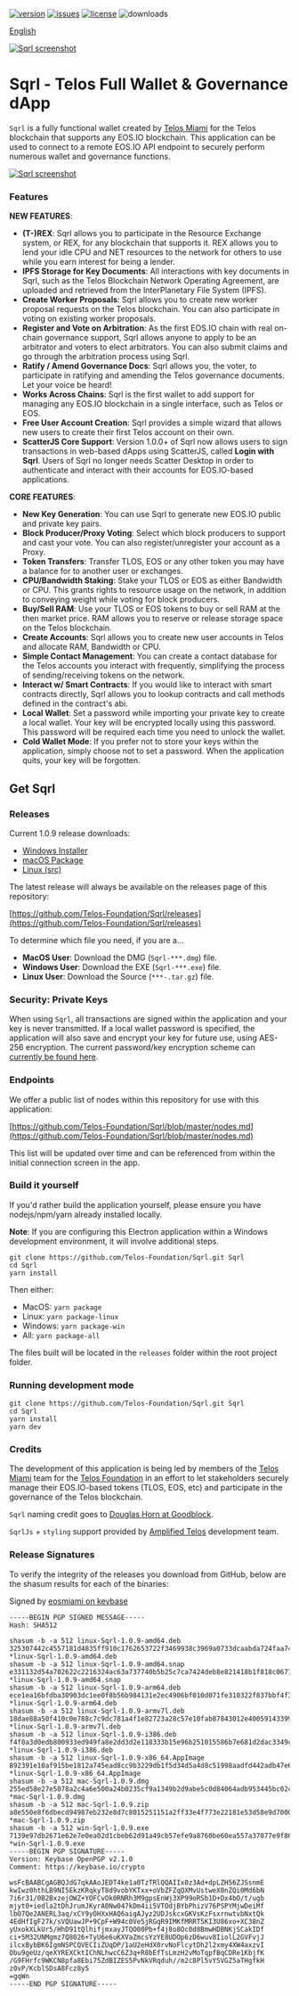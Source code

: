 [![version](https://img.shields.io/github/release/Telos-Foundation/Sqrl/all.svg)](https://github.com/Telos-Foundation/Sqrl/releases)
[![issues](https://img.shields.io/github/issues/Telos-Foundation/Sqrl.svg)](https://github.com/Telos-Foundation/Sqrl/issues)
[![license](https://img.shields.io/badge/license-MIT-blue.svg)](https://raw.githubusercontent.com/Telos-Foundation/Sqrl/master/LICENSE)
![downloads](https://img.shields.io/github/downloads/Telos-Foundation/Sqrl/total.svg)

[English](https://github.com/Telos-Foundation/Sqrl/blob/master/README.md)

[![Sqrl screenshot](https://raw.githubusercontent.com/Telos-Foundation/Sqrl/master/app/renderer/assets/images/sqrl.png)](https://raw.githubusercontent.com/Telos-Foundation/Sqrl/master/app/renderer/assets/images/sqrl.png)

# Sqrl - Telos Full Wallet & Governance dApp

`Sqrl` is a fully functional wallet created by [Telos Miami](https://eos.miami/) for the Telos blockchain that supports any EOS.IO blockchain. This application can be used to connect to a remote EOS.IO API endpoint to securely perform numerous wallet and governance functions.

[![Sqrl screenshot](https://raw.githubusercontent.com/Telos-Foundation/Sqrl/master/Sqrl.png)](https://raw.githubusercontent.com/Telos-Foundation/Sqrl/master/Sqrl.png)

### Features

**NEW FEATURES**:
- **(T-)REX**: Sqrl allows you to participate in the Resource Exchange system, or REX, for any blockchain that supports it. REX allows you to lend your idle CPU and NET resources to the network for others to use while you earn interest for being a lender.
- **IPFS Storage for Key Documents**: All interactions with key documents in Sqrl, such as the Telos Blockchain Network Operating Agreement, are uploaded and retrieved from the InterPlanetary File System (IPFS).
- **Create Worker Proposals**: Sqrl allows you to create new worker proposal requests on the Telos blockchain. You can also participate in voting on existing worker proposals.
- **Register and Vote on Arbitration**: As the first EOS.IO chain with real on-chain governance support, Sqrl allows anyone to apply to be an arbitrator and voters to elect arbitrators. You can also submit claims and go through the arbitration process using Sqrl.
- **Ratify / Amend Governance Docs**: Sqrl allows you, the voter, to participate in ratifying and amending the Telos governance documents. Let your voice be heard!
- **Works Across Chains**: Sqrl is the first wallet to add support for managing any EOS.IO blockchain in a single interface, such as Telos or EOS.
- **Free User Account Creation**: Sqrl provides a simple wizard that allows new users to create their first Telos account on their own.
- **ScatterJS Core Support**: Version 1.0.0+ of Sqrl now allows users to sign transactions in web-based dApps using ScatterJS, called **Login with Sqrl**. Users of Sqrl no longer needs Scatter Desktop in order to authenticate and interact with their accounts for EOS.IO-based applications.

**CORE FEATURES**:
- **New Key Generation**: You can use Sqrl to generate new EOS.IO public and private key pairs.
- **Block Producer/Proxy Voting**: Select which block producers to support and cast your vote. You can also register/unregister your account as a Proxy.
- **Token Transfers**: Transfer TLOS, EOS or any other token you may have a balance for to another user or exchanges.
- **CPU/Bandwidth Staking**: Stake your TLOS or EOS as either Bandwidth or CPU. This grants rights to resource usage on the network, in addition to conveying weight while voting for block producers.
- **Buy/Sell RAM**: Use your TLOS or EOS tokens to buy or sell RAM at the then market price. RAM allows you to reserve or release storage space on the Telos blockchain.
- **Create Accounts**: Sqrl allows you to create new user accounts in Telos and allocate RAM, Bandwidth or CPU.
- **Simple Contact Management**: You can create a contact database for the Telos accounts you interact with frequently, simplifying the process of sending/receiving tokens on the network.
- **Interact w/ Smart Contracts**: If you would like to interact with smart contracts directly, Sqrl allows you to lookup contracts and call methods defined in the contract's abi.
- **Local Wallet**: Set a password while importing your private key to create a local wallet. Your key will be encrypted locally using this password. This password will be required each time you need to unlock the wallet.
- **Cold Wallet Mode**: If you prefer not to store your keys within the application, simply choose not to set a password. When the application quits, your key will be forgotten.

## Get Sqrl

### Releases

Current 1.0.9 release downloads:

- [Windows Installer](https://github.com/Telos-Foundation/Sqrl/releases/download/1.0.9/win-Sqrl-1.0.9.exe)
- [macOS Package](https://github.com/Telos-Foundation/Sqrl/releases/download/1.0.9/mac-Sqrl-1.0.9.dmg)
- [Linux (src)](https://github.com/Telos-Foundation/Sqrl/archive/1.0.9.tar.gz)

The latest release will always be available on the releases page of this repository:

[https://github.com/Telos-Foundation/Sqrl/releases](https://github.com/Telos-Foundation/Sqrl/releases)

To determine which file you need, if you are a...

- **MacOS User**: Download the DMG (`Sqrl-***.dmg`) file.
- **Windows User**: Download the EXE (`Sqrl-***.exe`) file.
- **Linux User**: Download the Source (`***-.tar.gz`) file.

### Security: Private Keys

When using `Sqrl`, all transactions are signed within the application and your key is never transmitted. If a local wallet password is specified, the application will also save and encrypt your key for future use, using AES-256 encryption. The current password/key encryption scheme can [currently be found here](https://github.com/Telos-Foundation/Sqrl/blob/master/app/shared/actions/wallet.js#L8).

### Endpoints

We offer a public list of nodes within this repository for use with this application:

[https://github.com/Telos-Foundation/Sqrl/blob/master/nodes.md](https://github.com/Telos-Foundation/Sqrl/blob/master/nodes.md)

This list will be updated over time and can be referenced from within the initial connection screen in the app.

### Build it yourself

If you'd rather build the application yourself, please ensure you have nodejs/npm/yarn already installed locally.

**Note**: If you are configuring this Electron application within a Windows development environment, it will involve additional steps.

```
git clone https://github.com/Telos-Foundation/Sqrl.git Sqrl
cd Sqrl
yarn install
```

Then either:

- MacOS: `yarn package`
- Linux: `yarn package-linux`
- Windows: `yarn package-win`
- All: `yarn package-all`

The files built will be located in the `releases` folder within the root project folder.

### Running development mode

```
git clone https://github.com/Telos-Foundation/Sqrl.git Sqrl
cd Sqrl
yarn install
yarn dev
```

### Credits

The development of this application is being led by members of the [Telos Miami](https://eos.miami) team for the [Telos Foundation](https://telosfoundation.io) in an effort to let stakeholders securely manage their EOS.IO-based tokens (TLOS, EOS, etc) and participate in the governance of the Telos blockchain.

`Sqrl` naming credit goes to [Douglas Horn at Goodblock](https://goodblock.io/).

`SqrlJs` + `styling` support provided by [Amplified Telos](https://amplified.software/) development team.

### Release Signatures

To verify the integrity of the releases you download from GitHub, below are the shasum results for each of the binaries:

Signed by [eosmiami on keybase](https://keybase.io/eosmiami)

```
-----BEGIN PGP SIGNED MESSAGE-----
Hash: SHA512

shasum -b -a 512 linux-Sqrl-1.0.9-amd64.deb
325307442c4557181d4835ff910c1762653722f3469938c3969a0733dcaabda724faa74f345c63b8623c1d256f803b801dd9ba00c30fe6405fb0bfe44011e503 *linux-Sqrl-1.0.9-amd64.deb
shasum -b -a 512 linux-Sqrl-1.0.9-amd64.snap
e331132d54a702622c2216324ac63a737740b5b25c7ca7424deb8e821418b1f818c06771ff95ff8771bc6deb1438b358067a473d176d3384271166eccb6282d7 *linux-Sqrl-1.0.9-amd64.snap
shasum -b -a 512 linux-Sqrl-1.0.9-arm64.deb
ece1ea16bfdba30903dc1ee0f8b56b984131e2ec4906bf010d071fe310322f837bbf4f3d23cd88f832641c0defd6c852babb06625fc5507b59b94ffb41cca2c1 *linux-Sqrl-1.0.9-arm64.deb
shasum -b -a 512 linux-Sqrl-1.0.9-armv7l.deb
18dae88a50f410c0e788c7c9dc781a4f1e82723a28c57e10fab87843012e400591433992e019441ed62ff86894275ec44dd76864da3a0cb736de4393a929176c *linux-Sqrl-1.0.9-armv7l.deb
shasum -b -a 512 linux-Sqrl-1.0.9-i386.deb
f4f0a3d0edb800933ed949fa8e2dd3d2e118333b15e96b251015586b7e681d2dac3349c7c184a0ad395c13282389b9e0ff8cfc8773cc0f597eba44fef12e70c4 *linux-Sqrl-1.0.9-i386.deb
shasum -b -a 512 linux-Sqrl-1.0.9-x86_64.AppImage
892391e10af915be1812a745ead8cc9b3229db1f5d34d5a4d8c51998aadfd442adb47e6d8f93b95830e43e511b77073079267b31a1d042a5374cbcbef577fe8e *linux-Sqrl-1.0.9-x86_64.AppImage
shasum -b -a 512 mac-Sqrl-1.0.9.dmg
255ed58e27e5078a2c4a6e500a24b0235cf9a1349b2d9abe5c0d84064adb953445bc02c4569a243196328149ba9aed8c83ca4c06786a9b7d4936683ccb820204 *mac-Sqrl-1.0.9.dmg
shasum -b -a 512 mac-Sqrl-1.0.9.zip
a8e550e8f6dbecd94987eb232e8d7c8015251151a2ff33e4f773e22181e53d58e9d70000ebe35a51b08fab32076299458402a393c607bc6945510d54d8c0ea25 *mac-Sqrl-1.0.9.zip
shasum -b -a 512 win-Sqrl-1.0.9.exe
7139e97db2671e62e7e0ea02d1cbeb62d91a49cb57efe9a8760be60ea557a37077e9f86f0638258c9bc59b38963c11db8ab346df39b9e45414216ef199add64e *win-Sqrl-1.0.9.exe
-----BEGIN PGP SIGNATURE-----
Version: Keybase OpenPGP v2.1.0
Comment: https://keybase.io/crypto

wsFcBAABCgAGBQJdG7qkAAoJEDT4ke1a0TzTRlQQAIIx0z3Ad+dpLZH56ZJSsnmE
kwIwz0hthLB9NI5EkzKRqkyT8d9vobYKTxx+oVbZFZqQXMvUstweX0nZQi0Md6bN
7i6r31/0B2BxzejOWZ+YOFCvOk0RNRh3M9gpsEnWj3XP99oRSb1D+Dx4bO/t/ugb
mjyt0+iedla2tDhJrumJKyrA0Nw047kDm4ii5VTOdjBYbPhizV76PSPYMjwDeiMf
lbO7Qe2ANERL3aq/xCY9yOHXxHAQ6aigAJyz2UDJskcxGKVsKzFsxrnwtvbNxtQk
4EdHfIgF27k/sVQUawJP+9CpF+W94c0Ve5jRGqR9IMKfMRRT5KI3U86xo+XC38nZ
yUxokXLkUr5/HhD91tQlhifjmxayJTQO00Pb+f4j8o8Oc0d8BmwHDBNKjSCakIDf
ci+5M32UNMgmz7Q8026+TyU6e6uKXVaZmcsYzYE8UDOp6zD6wuv8IiolL2GVFvjJ
ilcxBybBK6IgmNSPCQVECIiZUqDP/1aU2eHdX0rvNoFlcytDh2l2xmy4XW4axzvI
Obu9geUz/qeXYREXCktIChNLhwcC6Z3q+R8bEfTsLmzH2vMoTqpfBqCDRe1KbjfK
/G9FHrfc9WKCN8pfa8Ebi75ZdBIZES5PvNkVRqduh//m2c8Pl5vYSVGZ5aTHgfkH
z0vP/KcblSDsA8Fcz8y5
=gqWn
-----END PGP SIGNATURE-----
```